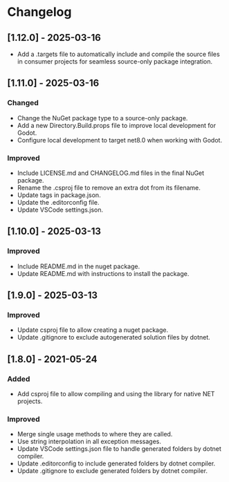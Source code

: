
# Changelog

## [1.12.0] - 2025-03-16

- Add a .targets file to automatically include and compile the source files in consumer projects for seamless source-only package integration.

## [1.11.0] - 2025-03-16

### Changed

- Change the NuGet package type to a source-only package.
- Add a new Directory.Build.props file to improve local development for Godot.
- Configure local development to target net8.0 when working with Godot.

### Improved

- Include LICENSE.md and CHANGELOG.md files in the final NuGet package.
- Rename the .csproj file to remove an extra dot from its filename.
- Update tags in package.json.
- Update the .editorconfig file.
- Update VSCode settings.json.

## [1.10.0] - 2025-03-13

### Improved

- Include README.md in the nuget package.
- Update README.md with instructions to install the package.

## [1.9.0] - 2025-03-13

### Improved

- Update csproj file to allow creating a nuget package.
- Update .gitignore to exclude autogenerated solution files by dotnet.

## [1.8.0] - 2021-05-24

### Added

- Add csproj file to allow compiling and using the library for native NET projects.

### Improved

- Merge single usage methods to where they are called.
- Use string interpolation in all exception messages.
- Update VSCode settings.json file to handle generated folders by dotnet compiler.
- Update .editorconfig to include generated folders by dotnet compiler.
- Update .gitignore to exclude generated folders by dotnet compiler.

